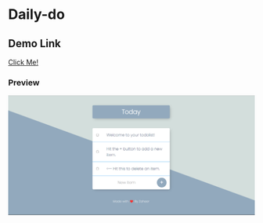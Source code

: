 # Daily-do
## Demo Link
[Click Me!](https://shrouded-earth-43346.herokuapp.com/)

### Preview
![Todo List](https://github.com/Zaheer-zk/Daily-do/blob/master/public/img/Todo%20List%20demo.png)


